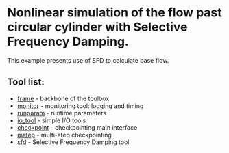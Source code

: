 # Nonlinear simulation of the flow past circular cylinder with Selective Frequency Damping.

This example presents use of SFD to calculate base flow.

## Tool list:
* [frame](https://kth-nek5000.github.io/KTH_Framework/group__frame.html) - backbone of the toolbox
* [monitor](https://kth-nek5000.github.io/KTH_Framework/group__monitor.html) - monitoring tool: logging and timing
* [runparam](https://kth-nek5000.github.io/KTH_Framework/group__runparam.html) - runtime parameters
* [io_tool](https://kth-nek5000.github.io/KTH_Framework/group__io__tools.html) - simple I/O tools
* [checkpoint](https://kth-nek5000.github.io/KTH_Framework/group__chkpoint.html) - checkpointing main interface
* [mstep](https://kth-nek5000.github.io/KTH_Framework/group__chkpoint__mstep.html) - multi-step checkpointing
* [sfd](https://kth-nek5000.github.io/KTH_Framework/group__sfd.html) - Selective Frequency Damping tool